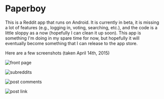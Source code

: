 # Paperboy
This is a Reddit app that runs on Android. It is currently in beta, it is missing a lot of features (e.g., logging in, voting, searching, etc.), and the code is a little sloppy as a now (hopefully I can clean it up soon). This app is something I'm doing in my spare time for now, but hopefully it will eventually become something that I can release to the app store.

Here are a few screenshots (taken April 14th, 2015)

![front page](http://i.imgur.com/cq5TBwt.png "The Front Page")

![subreddits](http://i.imgur.com/ybeBoZx.png "Subreddits List")

![post comments](http://i.imgur.com/e0GfvaW.png "Post Comments")

![post link](http://i.imgur.com/7syic1O.png "Post Link")
